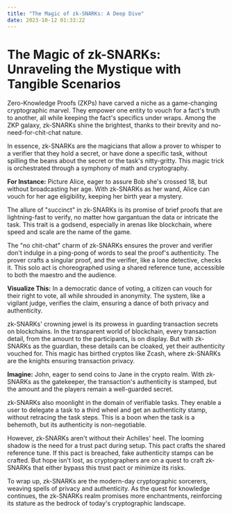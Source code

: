 ```yaml
---
title: "The Magic of zk-SNARKs: A Deep Dive"
date: 2023-10-12 01:33:22
---
```


# The Magic of zk-SNARKs: Unraveling the Mystique with Tangible Scenarios

Zero-Knowledge Proofs (ZKPs) have carved a niche as a game-changing cryptographic marvel. They empower one entity to vouch for a fact's truth to another, all while keeping the fact's specifics under wraps. Among the ZKP galaxy, zk-SNARKs shine the brightest, thanks to their brevity and no-need-for-chit-chat nature.

In essence, zk-SNARKs are the magicians that allow a prover to whisper to a verifier that they hold a secret, or have done a specific task, without spilling the beans about the secret or the task's nitty-gritty. This magic trick is orchestrated through a symphony of math and cryptography.

**For Instance:** Picture Alice, eager to assure Bob she's crossed 18, but without broadcasting her age. With zk-SNARKs as her wand, Alice can vouch for her age eligibility, keeping her birth year a mystery.

The allure of "succinct" in zk-SNARKs is its promise of brief proofs that are lightning-fast to verify, no matter how gargantuan the data or intricate the task. This trait is a godsend, especially in arenas like blockchain, where speed and scale are the name of the game.

The "no chit-chat" charm of zk-SNARKs ensures the prover and verifier don't indulge in a ping-pong of words to seal the proof's authenticity. The prover crafts a singular proof, and the verifier, like a lone detective, checks it. This solo act is choreographed using a shared reference tune, accessible to both the maestro and the audience.

**Visualize This:** In a democratic dance of voting, a citizen can vouch for their right to vote, all while shrouded in anonymity. The system, like a vigilant judge, verifies the claim, ensuring a dance of both privacy and authenticity.

zk-SNARKs' crowning jewel is its prowess in guarding transaction secrets on blockchains. In the transparent world of blockchain, every transaction detail, from the amount to the participants, is on display. But with zk-SNARKs as the guardian, these details can be cloaked, yet their authenticity vouched for. This magic has birthed cryptos like Zcash, where zk-SNARKs are the knights ensuring transaction privacy.

**Imagine:** John, eager to send coins to Jane in the crypto realm. With zk-SNARKs as the gatekeeper, the transaction's authenticity is stamped, but the amount and the players remain a well-guarded secret.

zk-SNARKs also moonlight in the domain of verifiable tasks. They enable a user to delegate a task to a third wheel and get an authenticity stamp, without retracing the task steps. This is a boon when the task is a behemoth, but its authenticity is non-negotiable.

However, zk-SNARKs aren't without their Achilles' heel. The looming shadow is the need for a trust pact during setup. This pact crafts the shared reference tune. If this pact is breached, fake authenticity stamps can be crafted. But hope isn't lost, as cryptographers are on a quest to craft zk-SNARKs that either bypass this trust pact or minimize its risks.

To wrap up, zk-SNARKs are the modern-day cryptographic sorcerers, weaving spells of privacy and authenticity. As the quest for knowledge continues, the zk-SNARKs realm promises more enchantments, reinforcing its stature as the bedrock of today's cryptographic landscape.